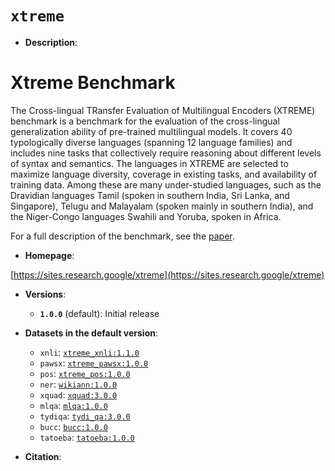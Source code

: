 # `xtreme`


*   **Description**:

# Xtreme Benchmark

The Cross-lingual TRansfer Evaluation of Multilingual Encoders (XTREME)
benchmark is a benchmark for the evaluation of the cross-lingual generalization
ability of pre-trained multilingual models. It covers 40 typologically diverse
languages (spanning 12 language families) and includes nine tasks that
collectively require reasoning about different levels of syntax and semantics.
The languages in XTREME are selected to maximize language diversity, coverage in
existing tasks, and availability of training data. Among these are many
under-studied languages, such as the Dravidian languages Tamil (spoken in
southern India, Sri Lanka, and Singapore), Telugu and Malayalam (spoken mainly
in southern India), and the Niger-Congo languages Swahili and Yoruba, spoken in
Africa.

For a full description of the benchmark, see the
[paper](https://arxiv.org/abs/2003.11080).

*   **Homepage**:

[https://sites.research.google/xtreme](https://sites.research.google/xtreme)

*   **Versions**:

    *   **`1.0.0`** (default): Initial release

*   **Datasets in the default version**:

    *   `xnli`:
        [`xtreme_xnli:1.1.0`](https://www.tensorflow.org/datasets/catalog/xtreme_xnli)
    *   `pawsx`:
        [`xtreme_pawsx:1.0.0`](https://www.tensorflow.org/datasets/catalog/xtreme_pawsx)
    *   `pos`:
        [`xtreme_pos:1.0.0`](https://www.tensorflow.org/datasets/catalog/xtreme_pos)
    *   `ner`:
        [`wikiann:1.0.0`](https://www.tensorflow.org/datasets/catalog/wikiann)
    *   `xquad`:
        [`xquad:3.0.0`](https://www.tensorflow.org/datasets/catalog/xquad)
    *   `mlqa`: [`mlqa:1.0.0`](https://www.tensorflow.org/datasets/catalog/mlqa)
    *   `tydiqa`:
        [`tydi_qa:3.0.0`](https://www.tensorflow.org/datasets/catalog/tydi_qa)
    *   `bucc`: [`bucc:1.0.0`](https://www.tensorflow.org/datasets/catalog/bucc)
    *   `tatoeba`:
        [`tatoeba:1.0.0`](https://www.tensorflow.org/datasets/catalog/tatoeba)

*   **Citation**:
